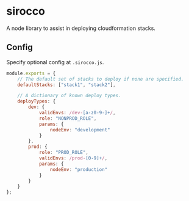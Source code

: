 # sirocco

A node library to assist in deploying cloudformation stacks.

## Config

Specify optional config at `.sirocco.js`.

```js
module.exports = {
    // The default set of stacks to deploy if none are specified.
    defaultStacks: ["stack1", "stack2"],

    // A dictionary of known deploy types.
    deployTypes: {
        dev: {
            validEnvs: /dev-[a-z0-9-]+/,
            role: "NONPROD_ROLE",
            params: {
                nodeEnv: "development"
            }
        },
        prod: {
            role: "PROD_ROLE",
            validEnvs: /prod-[0-9]+/,
            params: {
                nodeEnv: "production"
            }
        }
    }
};
```
